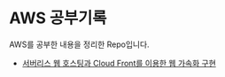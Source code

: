 # AWS 공부기록

AWS를 공부한 내용을 정리한 Repo입니다.

* [서버리스 웹 호스팅과 Cloud Front를 이용한 웹 가속화 구현](https://github.com/C0deWave/aws_study/blob/master/공부%20프로젝트/서버리스%20웹%20호스팅과%20Cloud%20Front를%20이용한%20웹%20가속화%20구성.md)